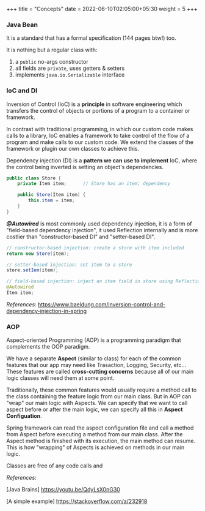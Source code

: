 +++
title = "Concepts"
date = 2022-06-10T02:05:00+05:30
weight = 5
+++

### Java Bean
It is a standard that has a formal specification (144 pages btw!) too.

It is nothing but a regular class with:
1. a `public` no-args constructor
2. all fields are `private`, uses getters & setters
3. implements `java.io.Serializable` interface

### IoC and DI

Inversion of Control (IoC) is a **principle** in software engineering which transfers the control of objects or portions of a program to a container or framework.

In contrast with traditional programming, in which our custom code makes calls to a library, IoC enables a framework to take control of the flow of a program and make calls to our custom code. We extend the classes of the framework or plugin our own classes to achieve this.

Dependency injection (DI) is a **pattern we can use to implement** IoC, where the control being inverted is setting an object's dependencies.

```java
public class Store {
    private Item item;		// Store has an item; dependency

    public Store(Item item) {
        this.item = item;
    }
}
```

_**@Autowired**_ is most commonly used dependency injection, it is a form of "field-based dependency injection", it used Reflection internally and is more costlier than "constructor-based DI" and "setter-based DI".

```java
// constructor-based injection: create a store with item included
return new Store(item);

// setter-based injection: set item to a store
store.setIem(item);

// field-based injection: inject an item field in store using Reflection 
@Autowired
Item item;
```

_References_: https://www.baeldung.com/inversion-control-and-dependency-injection-in-spring

### AOP
Aspect-oriented Programming (AOP) is a programming paradigm that complements the OOP paradigm.

We have a separate **Aspect** (similar to class) for each of the common features that our app may need like Trasaction, Logging, Security, etc... These features are called **cross-cutting concerns** because all of our main logic classes will need them at some point.

Traditionally, these common features would usually require a method call to the class containing the feature logic from our main class. But in AOP can "wrap" our main logic with Aspects. We can specify that we want to call aspect before or after the main logic, we can specify all this in **Aspect Configuation**. 

Spring framework can read the aspect configuration file and call a method from Aspect before executing a method from our main class. After the Aspect method is finished with its execution, the main method can resume. This is how "wrapping" of Aspects is achieved on methods in our main logic.

Classes are free of any code calls and 

_References_: 

[Java Brains] https://youtu.be/QdyLsX0nG30 

[A simple example] https://stackoverflow.com/a/232918

